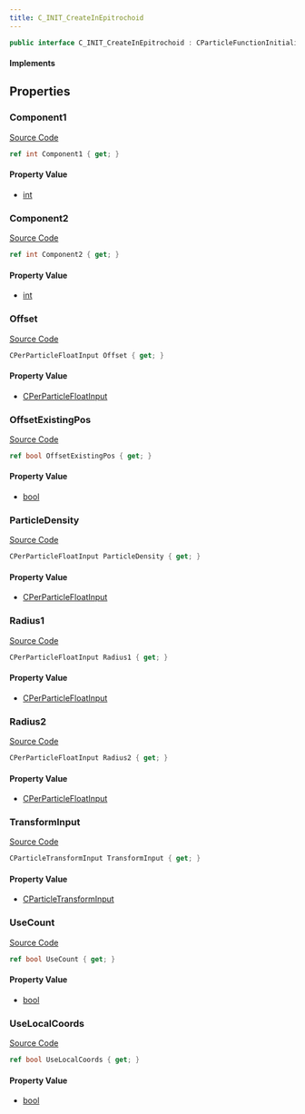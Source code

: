 ```yaml
---
title: C_INIT_CreateInEpitrochoid
---
```


```csharp
public interface C_INIT_CreateInEpitrochoid : CParticleFunctionInitializer, CParticleFunction, ISchemaClass<CParticleFunction>, ISchemaClass<CParticleFunctionInitializer>, ISchemaClass<C_INIT_CreateInEpitrochoid>, ISchemaField, ISchemaClass, INativeHandle
```

#### Implements

## Properties

### Component1

[Source Code](https://github.com/swiftly-solution/swiftlys2/blob/main/managed/src/SwiftlyS2.Generated/Schemas/Interfaces/C_INIT_CreateInEpitrochoid.cs#L17)

```csharp
ref int Component1 { get; }
```

#### Property Value

- [int](https://learn.microsoft.com/dotnet/api/system.int32)

### Component2

[Source Code](https://github.com/swiftly-solution/swiftlys2/blob/main/managed/src/SwiftlyS2.Generated/Schemas/Interfaces/C_INIT_CreateInEpitrochoid.cs#L19)

```csharp
ref int Component2 { get; }
```

#### Property Value

- [int](https://learn.microsoft.com/dotnet/api/system.int32)

### Offset

[Source Code](https://github.com/swiftly-solution/swiftlys2/blob/main/managed/src/SwiftlyS2.Generated/Schemas/Interfaces/C_INIT_CreateInEpitrochoid.cs#L25)

```csharp
CPerParticleFloatInput Offset { get; }
```

#### Property Value

- [CPerParticleFloatInput](/docs/api/shared/schemadefinitions/cperparticlefloatinput)

### OffsetExistingPos

[Source Code](https://github.com/swiftly-solution/swiftlys2/blob/main/managed/src/SwiftlyS2.Generated/Schemas/Interfaces/C_INIT_CreateInEpitrochoid.cs#L35)

```csharp
ref bool OffsetExistingPos { get; }
```

#### Property Value

- [bool](https://learn.microsoft.com/dotnet/api/system.boolean)

### ParticleDensity

[Source Code](https://github.com/swiftly-solution/swiftlys2/blob/main/managed/src/SwiftlyS2.Generated/Schemas/Interfaces/C_INIT_CreateInEpitrochoid.cs#L23)

```csharp
CPerParticleFloatInput ParticleDensity { get; }
```

#### Property Value

- [CPerParticleFloatInput](/docs/api/shared/schemadefinitions/cperparticlefloatinput)

### Radius1

[Source Code](https://github.com/swiftly-solution/swiftlys2/blob/main/managed/src/SwiftlyS2.Generated/Schemas/Interfaces/C_INIT_CreateInEpitrochoid.cs#L27)

```csharp
CPerParticleFloatInput Radius1 { get; }
```

#### Property Value

- [CPerParticleFloatInput](/docs/api/shared/schemadefinitions/cperparticlefloatinput)

### Radius2

[Source Code](https://github.com/swiftly-solution/swiftlys2/blob/main/managed/src/SwiftlyS2.Generated/Schemas/Interfaces/C_INIT_CreateInEpitrochoid.cs#L29)

```csharp
CPerParticleFloatInput Radius2 { get; }
```

#### Property Value

- [CPerParticleFloatInput](/docs/api/shared/schemadefinitions/cperparticlefloatinput)

### TransformInput

[Source Code](https://github.com/swiftly-solution/swiftlys2/blob/main/managed/src/SwiftlyS2.Generated/Schemas/Interfaces/C_INIT_CreateInEpitrochoid.cs#L21)

```csharp
CParticleTransformInput TransformInput { get; }
```

#### Property Value

- [CParticleTransformInput](/docs/api/shared/schemadefinitions/cparticletransforminput)

### UseCount

[Source Code](https://github.com/swiftly-solution/swiftlys2/blob/main/managed/src/SwiftlyS2.Generated/Schemas/Interfaces/C_INIT_CreateInEpitrochoid.cs#L31)

```csharp
ref bool UseCount { get; }
```

#### Property Value

- [bool](https://learn.microsoft.com/dotnet/api/system.boolean)

### UseLocalCoords

[Source Code](https://github.com/swiftly-solution/swiftlys2/blob/main/managed/src/SwiftlyS2.Generated/Schemas/Interfaces/C_INIT_CreateInEpitrochoid.cs#L33)

```csharp
ref bool UseLocalCoords { get; }
```

#### Property Value

- [bool](https://learn.microsoft.com/dotnet/api/system.boolean)

